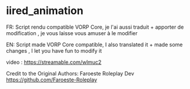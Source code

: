 # iired_animation

  FR: Script rendu compatible VORP Core, je l'ai aussi traduit + apporter de modification , je vous laisse vous amuser à le modifier
  
  EN: Script made VORP Core compatible, I also translated it + made some changes , I let you have fun to modify it 
  
  video : https://streamable.com/wlmuc2


Credit to the Original Authors: Faroeste Roleplay Dev
https://github.com/Faroeste-Roleplay
